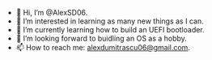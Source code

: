 - 👋 Hi, I’m @AlexSD06.
- 👀 I’m interested in learning as many new things as I can.
- 🌱 I’m currently learning how to build an UEFI bootloader.
- 💞️ I’m looking forward to buidling an OS as a hobby.
- 📫 How to reach me: alexdumitrascu06@gmail.com.

<!---
AlexSD06/AlexSD06 is a ✨ special ✨ repository because its `README.md` (this file) appears on your GitHub profile.
You can click the Preview link to take a look at your changes.
--->

